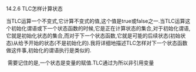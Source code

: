 14.2.6 TLC怎样计算状态

当TLC运算一个不变式,它计算不变式的值,这个值是true或false之一.当TLC运算这个初始化谓语或下一个状态函数的时候,它是正在计算状态的集合,对于初始化谓语,它就是初始化状态的集合,而对于下一个状态函数,它就是可能的后续状态(初始状态)从给予开始的状态(不是初始化的).我将详细地描述TLC怎样对下一个状态函数做这件事,初始化的谓语执行是类似的.

​	需要记住的是,一个状态是变量的赋值.TLC通过为所以非引用变量

